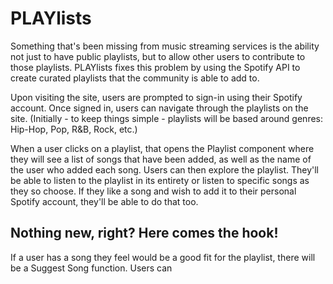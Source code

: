 # PLAYlists

Something that's been missing from music streaming services is the ability not just to have public playlists, but to allow other users to contribute to those playlists. PLAYlists fixes this problem by using the Spotify API to create curated playlists that the community is able to add to.

Upon visiting the site, users are prompted to sign-in using their Spotify account. Once signed in, users can navigate through the playlists on the site. (Initially - to keep things simple - playlists will be based around genres: Hip-Hop, Pop, R&B, Rock, etc.)

When a user clicks on a playlist, that opens the Playlist component where they will see a list of songs that have been added, as well as the name of the user who added each song. Users can then explore the playlist. They'll be able to listen to the playlist in its entirety or listen to specific songs as they so choose. If they like a song and wish to add it to their personal Spotify account, they'll be able to do that too.

## Nothing new, right? Here comes the hook!

If a user has a song they feel would be a good fit for the playlist, there will be a Suggest Song function. Users can 